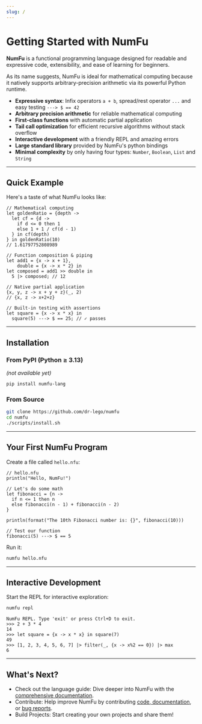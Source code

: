 ```yaml
---
slug: /
---
```


# Getting Started with NumFu

**NumFu** is a functional programming language designed for readable and expressive code, extensibility, and ease of learning for beginners.

As its name suggests, NumFu is ideal for mathematical computing because it natively supports arbitrary-precision arithmetic via its powerful Python runtime.

- **Expressive syntax**: Infix operators `a + b`, spread/rest operator `...` and easy testing `---> $ == 42`
- **Arbitrary precision arithmetic** for reliable mathematical computing
- **First-class functions** with automatic partial application
- **Tail call optimization** for efficient recursive algorithms without stack overflow
- **Interactive development** with a friendly REPL and amazing errors
- **Large standard library** provided by NumFu's python bindings
- **Minimal complexity** by only having four types: `Number`, `Boolean`, `List` and `String`

-----
## Quick Example

Here's a taste of what NumFu looks like:

```numfu
// Mathematical computing
let goldenRatio = {depth ->
  let cf = {d ->
    if d <= 0 then 1
    else 1 + 1 / cf(d - 1)
  } in cf(depth)
} in goldenRatio(10)
// 1.61797752808989

// Function composition & piping
let add1 = {x -> x + 1},
    double = {x -> x * 2} in
let composed = add1 >> double in
  5 |> composed; // 12

// Native partial application
{x, y, z -> x + y + z}(_, 2)
// {x, z -> x+2+z}

// Built-in testing with assertions
let square = {x -> x * x} in
  square(5) ---> $ == 25; // ✓ passes
```

-----
## Installation

### From PyPI (Python ≥ 3.13)

*(not available yet)*

```bash
pip install numfu-lang
```

### From Source

```bash
git clone https://github.com/dr-lego/numfu
cd numfu
./scripts/install.sh
```

-----
## Your First NumFu Program

Create a file called `hello.nfu`:

```numfu
// hello.nfu
println("Hello, NumFu!")

// Let's do some math
let fibonacci = {n ->
  if n <= 1 then n
  else fibonacci(n - 1) + fibonacci(n - 2)
}

println(format("The 10th Fibonacci number is: {}", fibonacci(10)))

// Test our function
fibonacci(5) ---> $ == 5
```

Run it:

```bash
numfu hello.nfu
```

-----
## Interactive Development

Start the REPL for interactive exploration:

```bash
numfu repl
```

```
NumFu REPL. Type 'exit' or press Ctrl+D to exit.
>>> 2 + 3 * 4
14
>>> let square = {x -> x * x} in square(7)
49
>>> [1, 2, 3, 4, 5, 6, 7] |> filter(_, {x -> x%2 == 0}) |> max
6
```

-----
## What's Next?

- Check out the language guide: Dive deeper into NumFu with the [comprehensive documentation](guide/basic-syntax).
- Contribute: Help improve NumFu by contributing [code, documentation](https://github.com/Dr-Lego/numfu), or [bug reports](https://github.com/Dr-Lego/numfu/issues/new).
- Build Projects: Start creating your own projects and share them!
